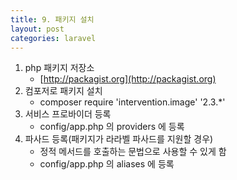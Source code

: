 ```yaml
---
title: 9. 패키지 설치
layout: post
categories: laravel
---
```


1. php 패키지 저장소
    * [http://packagist.org](http://packagist.org)
2. 컴포저로 패키지 설치
    * composer require 'intervention.image' '2.3.*'
3. 서비스 프로바이더 등록
    * config/app.php 의 providers 에 등록
4. 파사드 등록(패키지가 라라벨 파사드를 지원할 경우)
    * 정적 메서드를 호출하는 문법으로 사용할 수 있게 함
    * config/app.php 의 aliases 에 등록
    